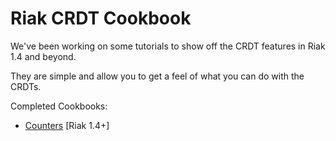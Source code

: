 Riak CRDT Cookbook
==================

We've been working on some tutorials to show off the CRDT features in Riak 1.4 and beyond.

They are simple and allow you to get a feel of what you can do with the CRDTs.

Completed Cookbooks:

- [Counters](counters/README.md) [Riak 1.4+]

